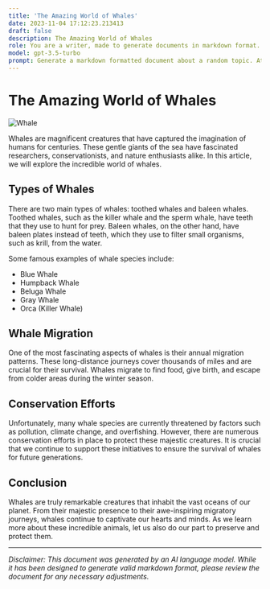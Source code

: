 ```yaml
---
title: 'The Amazing World of Whales'
date: 2023-11-04 17:12:23.213413
draft: false
description: The Amazing World of Whales
role: You are a writer, made to generate documents in markdown format. It is very important that all of the documents you generate are in valid markdown format.
model: gpt-3.5-turbo
prompt: Generate a markdown formatted document about a random topic. At the bottom, include a disclaimer explaining that the document was generated by you. The first line of the document should be the title. Make sure that the entire document is in proper markdown format, using a mix of various tags to make the document visually appealing.
---
```


# The Amazing World of Whales

![Whale](https://images.unsplash.com/photo-1517732306148-5e8c3f503652)

Whales are magnificent creatures that have captured the imagination of humans for centuries. These gentle giants of the sea have fascinated researchers, conservationists, and nature enthusiasts alike. In this article, we will explore the incredible world of whales.

## Types of Whales

There are two main types of whales: toothed whales and baleen whales. Toothed whales, such as the killer whale and the sperm whale, have teeth that they use to hunt for prey. Baleen whales, on the other hand, have baleen plates instead of teeth, which they use to filter small organisms, such as krill, from the water.

Some famous examples of whale species include:

- Blue Whale
- Humpback Whale
- Beluga Whale
- Gray Whale
- Orca (Killer Whale)

## Whale Migration

One of the most fascinating aspects of whales is their annual migration patterns. These long-distance journeys cover thousands of miles and are crucial for their survival. Whales migrate to find food, give birth, and escape from colder areas during the winter season.

## Conservation Efforts

Unfortunately, many whale species are currently threatened by factors such as pollution, climate change, and overfishing. However, there are numerous conservation efforts in place to protect these majestic creatures. It is crucial that we continue to support these initiatives to ensure the survival of whales for future generations.

## Conclusion

Whales are truly remarkable creatures that inhabit the vast oceans of our planet. From their majestic presence to their awe-inspiring migratory journeys, whales continue to captivate our hearts and minds. As we learn more about these incredible animals, let us also do our part to preserve and protect them.

---

*Disclaimer: This document was generated by an AI language model. While it has been designed to generate valid markdown format, please review the document for any necessary adjustments.*